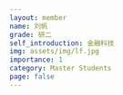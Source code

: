```yaml
---
layout: member
name: 刘帆
grade: 研二
self_introduction: 金融科技
img: assets/img/lf.jpg
importance: 1
category: Master Students
page: false
---
```


